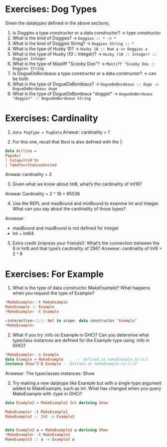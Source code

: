 # Exercises: Dog Types

Given the datatypes defined in the above sections,
1. Is Doggies a type constructor or a data constructor? -> type constructor
2. What is the kind of Doggies? -> `Doggies :: * -> *` 
3. What is the kind of Doggies String? -> `Doggies String :: *`
4. What is the type of Husky 10? -> `Husky 10 :: Num a => Doggies a`
5. What is the type of Husky (10 :: Integer)? -> `Husky (10 :: Integer) :: Doggies Integer`
6. What is the type of Mastiff "Scooby Doo"? -> `Mastiff "Scooby Doo :: Doggies String`
7. Is DogueDeBordeaux a type constructor or a data constructor? -> can be both
8. What is the type of DogueDeBordeaux? -> `DogueDeBordeaux :: doge -> DogueDeBordeaux doge`
9. What is the type of DogueDeBordeaux "doggie!" -> `DogueDeBordeaux "doggie!" :: DogueDeBordeaux String`

# Exercises: Cardinality

1. `data PugType = PugData`
Anwear: cardinality = 1

2. For this one, recall that Bool is also defined with the |:

```haskell
data Airline =
PapuAir
| CatapultsR'Us
| TakeYourChancesUnited
```
Anwear cardinality = 3

3. Given what we know about Int8, what’s the cardinality of Int16?

Anwear Cardinality = 2 ^ 16 = 65536

4. Use the REPL and maxBound and minBound to examine Int and Integer. What can you say about the cardinality of those types?

Answear:
* maxBound and maxBound is not defined for Integer
* Int ~ Int64

5. Extra credit (impress your friends!): What’s the connection between the 8 in Int8 and that type’s cardinality of 256?
Answear:
cardinality of Int8 = 2 ^ 8

# Exercises: For Example

1. What is the type of data constructor MakeExample? What happens when you request the type of Example?


```haskell
*MakeExample> :t MakeExample
MakeExample :: Example
*MakeExample> :t Example

<interactive>:1:1: Not in scope: data constructor ‘Example’
*MakeExample>
```

2. What if you try :info on Example in GHCi?  Can you determine what typeclass instances are defined for the Example type using :info in GHCi?


```haskell
*MakeExample> :i Example
data Example = MakeExample      -- Defined at makeExample.hs:3:1
instance Show^S^Q Example -- Defined at makeExample.hs:3:37
```
Answear:
The typeclasses instances: Show

3. Try making a new datatype like Example but with a single type argument added to MakeExample, such as Int. What has changed when you query MakeExample with :type in GHCi?


```haskell
data Example2 = MakeExample2 Int deriving Show

MakeExample> :t MakeExample2
MakeExample2 :: Int -> Example2


data Example3 a = MakeExample3 a deriving Show
*MakeExample> :t MakeExample3
MakeExample3 :: a -> Example3 a
```





